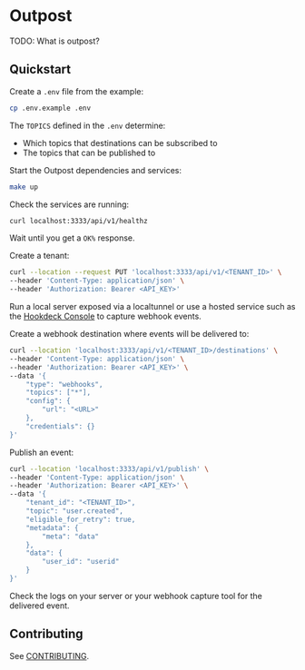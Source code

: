 # Outpost

TODO: What is outpost?

## Quickstart

Create a `.env` file from the example:

```sh
cp .env.example .env
```

The `TOPICS` defined in the `.env` determine:

- Which topics that destinations can be subscribed to
- The topics that can be published to

Start the Outpost dependencies and services:

```sh
make up
```

Check the services are running:

```sh
curl localhost:3333/api/v1/healthz
```

Wait until you get a `OK%` response.

Create a tenant:

```sh
curl --location --request PUT 'localhost:3333/api/v1/<TENANT_ID>' \
--header 'Content-Type: application/json' \
--header 'Authorization: Bearer <API_KEY>'
```

Run a local server exposed via a localtunnel or use a hosted service such as the [Hookdeck Console](https://console.hookdeck.com?ref=github-outpost) to capture webhook events.

Create a webhook destination where events will be delivered to:

```sh
curl --location 'localhost:3333/api/v1/<TENANT_ID>/destinations' \
--header 'Content-Type: application/json' \
--header 'Authorization: Bearer <API_KEY>' \
--data '{
    "type": "webhooks",
    "topics": ["*"],
    "config": {
        "url": "<URL>"
    },
    "credentials": {}
}'
```

Publish an event:

```sh
curl --location 'localhost:3333/api/v1/publish' \
--header 'Content-Type: application/json' \
--header 'Authorization: Bearer <API_KEY>' \
--data '{
    "tenant_id": "<TENANT_ID>",
    "topic": "user.created",
    "eligible_for_retry": true,
    "metadata": {
        "meta": "data"
    },
    "data": {
        "user_id": "userid"
    }
}'
```

Check the logs on your server or your webhook capture tool for the delivered event.


## Contributing

See [CONTRIBUTING](CONTRIBUTING.md).
